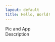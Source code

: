 ```yaml
---
layout: default
title: Hello, World!
---
```


<div class="container-fluid">
    <div class="row">
      <div class="col-sm-4"> Pic and App</div>
      <div class="col-sm-8"> Description</div>
    </div>
</div>
